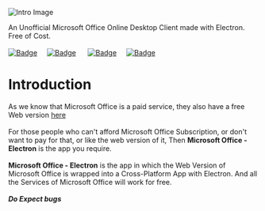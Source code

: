 ![Intro Image](https://github.com/agam778/Microsoft-Office-Electron/blob/main/Intro%20Image.png?raw=true)

An Unofficial Microsoft Office Online Desktop Client made with Electron. Free of Cost. <br /><br /><a href="https://bit.ly/agamtechtricks">
![Badge](https://img.shields.io/badge/Made%20With%20♥-by%20Agam-orange?style=for-the-badge)</a>&nbsp;&nbsp;&nbsp;&nbsp;&nbsp;<a href="https://electronjs.org">![Badge](https://img.shields.io/badge/Powered%20by-Electron-red?logo=Electron&logoColor=white&style=for-the-badge)</a> &nbsp;&nbsp;&nbsp;&nbsp;&nbsp;<a href="https://github.com/agam778/Microsoft-Office-Electron/releases/">![Badge](https://img.shields.io/badge/Version-1.0.0-yellowgreen?style=for-the-badge&logo=Microsoft-Office&logoColor=white)</a>&nbsp;&nbsp;&nbsp;&nbsp;&nbsp;<a href="https://github.com/agam778/Microsoft-Office-Electron/blob/main/license.txt">![Badge](https://img.shields.io/badge/license-MIT-blue?style=for-the-badge)</a><br />

# Introduction
As we know that Microsoft Office is a paid service, they also have a free Web version [here](https://office.com)<br /><br />
For those people who can't afford Microsoft Office Subscription, or don't want to pay for that, or like the web version of it, Then **Microsoft Office - Electron** is the app you require.<br /><br />
  **Microsoft Office - Electron** is the app in which the Web Version of Microsoft Office is wrapped into a Cross-Platform App with Electron. And all the Services of Microsoft Office will work for free.
<br /><br />***Do Expect bugs***